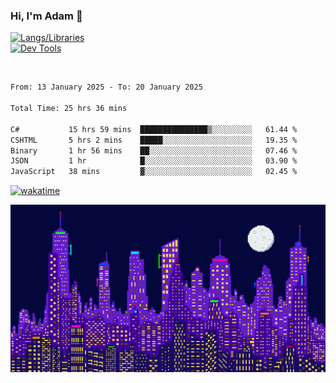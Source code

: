 ### Hi, I'm Adam 👋

[![Langs/Libraries](https://skillicons.dev/icons?i=cs,dotnet,js,css,html,sass,ts,jquery,bootstrap)](https://skillicons.dev)
<br/>
[![Dev Tools](https://skillicons.dev/icons?i=git,github,githubactions,visualstudio)](https://skillicons.dev)

<br/>

<!--START_SECTION:waka-->

```txt
From: 13 January 2025 - To: 20 January 2025

Total Time: 25 hrs 36 mins

C#           15 hrs 59 mins  ███████████████▒░░░░░░░░░   61.44 %
CSHTML       5 hrs 2 mins    █████░░░░░░░░░░░░░░░░░░░░   19.35 %
Binary       1 hr 56 mins    ██░░░░░░░░░░░░░░░░░░░░░░░   07.46 %
JSON         1 hr            █░░░░░░░░░░░░░░░░░░░░░░░░   03.90 %
JavaScript   38 mins         ▓░░░░░░░░░░░░░░░░░░░░░░░░   02.45 %
```

<!--END_SECTION:waka-->

[![wakatime](https://wakatime.com/badge/user/2234bda2-efd3-47c5-8724-79108edfe9aa.svg)](https://wakatime.com/@2234bda2-efd3-47c5-8724-79108edfe9aa)

![Pixelated city at night](./media/city.gif)
